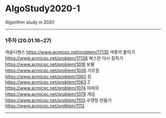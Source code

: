 # AlgoStudy2020-1

Algorithm study in 2020

---

### 1주차 (20.01.16~27)

캐슬디펜스 https://www.acmicpc.net/problem/17135
색종이 붙이기 https://www.acmicpc.net/problem/17136
체스판 다시 칠하기 https://www.acmicpc.net/problem/1018
보물 https://www.acmicpc.net/problem/1026
가르침 https://www.acmicpc.net/problem/1062
킹 https://www.acmicpc.net/problem/1063
Z https://www.acmicpc.net/problem/1074
마피아 https://www.acmicpc.net/problem/1079
게임 https://www.acmicpc.net/problem/1103
수영장 만들기 https://www.acmicpc.net/problem/1113

---
